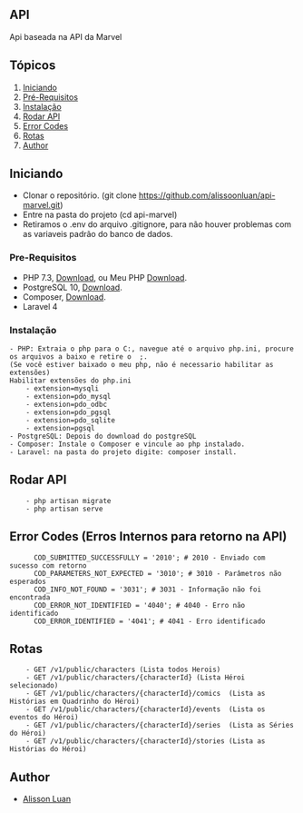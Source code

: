 ## API

Api baseada na API da Marvel


## Tópicos
1. [Iniciando](#iniciando)
2. [Pré-Requisitos](#prerequisitos)
3. [Instalação](#instalacao)
4. [Rodar API](#rodarapi)
5. [Error Codes](#errorcode)
6. [Rotas](#rotas)
7. [Author](#author)


<a name="iniciando"/></a>
## Iniciando
  - Clonar o repositório. (git clone https://github.com/alissoonluan/api-marvel.git)
  - Entre na pasta do projeto (cd api-marvel)
  - Retiramos o .env do arquivo .gitignore, para não houver problemas com as variaveis padrão do banco de dados.
<a name="prerequisitos"/></a>
### Pre-Requisitos
  - PHP 7.3, <a href="https://windows.php.net/downloads/releases/php-7.3.25-nts-Win32-VC15-x64.zip">Download</a>, ou Meu PHP <a href="https://wetransfer.com/downloads/eda06f86ea1b02fd5763e8695ce34c5a20201129223605/05969ceda67e89b0202cce34cfac727b20201129223621/4c6d1b?utm_campaign=WT_email_tracking&utm_content=general&utm_medium=download_button&utm_source=notify_recipient_email">Download</a>. 
  - PostgreSQL 10, <a href="https://windows.php.net/downloads/releases/php-7.3.25-nts-Win32-VC15-x64.zip">Download</a>.
  - Composer, <a href="https://getcomposer.org/Composer-Setup.exe">Download</a>.
  - Laravel 4

<a name="instalacao"/></a>
### Instalação
    - PHP: Extraia o php para o C:, navegue até o arquivo php.ini, procure os arquivos a baixo e retire o  ;.
    (Se você estiver baixado o meu php, não é necessario habilitar as extensões)
    Habilitar extensões do php.ini
        - extension=mysqli
        - extension=pdo_mysql
        - extension=pdo_odbc
        - extension=pdo_pgsql
        - extension=pdo_sqlite
        - extension=pgsql
    - PostgreSQL: Depois do download do postgreSQL
    - Composer: Instale o Composer e vincule ao php instalado.
    - Laravel: na pasta do projeto digite: composer install.
		
<a name="rodarapi"/></a>
## Rodar API	
        - php artisan migrate
        - php artisan serve
        
<a name="errorcode"/></a>
## Error Codes	(Erros Internos para retorno na API)
          COD_SUBMITTED_SUCCESSFULLY = '2010'; # 2010 - Enviado com sucesso com retorno
          COD_PARAMETERS_NOT_EXPECTED = '3010'; # 3010 - Parâmetros não esperados
          COD_INFO_NOT_FOUND = '3031'; # 3031 - Informação não foi encontrada
          COD_ERROR_NOT_IDENTIFIED = '4040'; # 4040 - Erro não identificado
          COD_ERROR_IDENTIFIED = '4041'; # 4041 - Erro identificado   

<a name="rotas"/></a>
## Rotas	
        - GET /v1/public/characters (Lista todos Herois)
        - GET /v1/public/characters/{characterId} (Lista Héroi selecionado)
        - GET /v1/public/characters/{characterId}/comics  (Lista as Histórias em Quadrinho do Héroi)
        - GET /v1/public/characters/{characterId}/events  (Lista os eventos do Héroi)
        - GET /v1/public/characters/{characterId}/series  (Lista as Séries do Héroi)
        - GET /v1/public/characters/{characterId}/stories (Lista as Histórias do Héroi)  

<a name="author"/></a>
## Author
  - [Alisson Luan](https://br.linkedin.com/in/alissoonluan)

